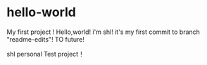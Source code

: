 # hello-world
My first project !
Hello,world!
i'm shl!
it's my first commit to branch "readme-edits"!
TO future!

shl personal Test project！
